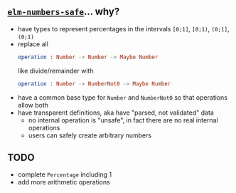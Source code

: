 ## [`elm-numbers-safe`](https://dark.elm.dmy.fr/packages/lue-bird/elm-numbers-safe/latest/)... why?

- have types to represent percentages in the intervals `[0;1]`, `[0;1)`, `(0;1]`, `(0;1)`
- replace all
  ```elm
  operation : Number -> Number -> Maybe Number
  ```
  like divide/remainder
  with
  ```elm
  operation : Number -> NumberNot0 -> Maybe Number
  ```
- have a common base type for `Number` and `NumberNot0` so that operations allow both
- have transparent definitions, aka have "parsed, not validated" data
    - no internal operation is "unsafe", in fact there are no real internal operations
    - users can safely create arbitrary numbers

## TODO
- complete `Percentage` including 1
- add more arithmetic operations
